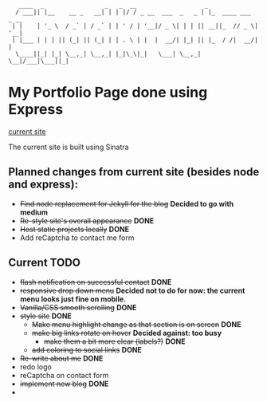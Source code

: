        ____  _                 _   _  __                   _                    
      / ___|| |__    __ _   __| | | |/ / _ __  ___  _   _ | |_  ____ ___  _ __  
     | |    | '_ \  / _` | / _` | | ' / | '__|/ _ \| | | || __||_  // _ \| '__| 
     | |___ | | | || (_| || (_| | | . \ | |  |  __/| |_| || |_  / /|  __/| |    
      \____||_| |_| \__,_| \__,_| |_|\_\|_|   \___| \__,_| \__|/___|\___||_|
      
# My Portfolio Page done using Express

[current site](http://www.chadkreutzer.com)

The current site is built using Sinatra

## Planned changes from current site (besides node and express):

* ~~Find node replacement for Jekyll for the blog~~ **Decided to go with medium**
* ~~Re-style site's overall appearance~~ **DONE**
* ~~Host static projects locally~~ **DONE**
* Add reCaptcha to contact me form

## Current TODO

* ~~flash notification on successful contact~~ **DONE**
* ~~responsive drop down menu~~
    **Decided not to do for now: the current menu looks just fine on mobile.**
* ~~Vanilla/CSS smooth scrolling~~ **DONE**
* ~~style site~~ **DONE**
    * ~~Make menu highlight change as that section is on screen~~ **DONE**
    * ~~make big links rotate on hover~~ **Decided against: too busy**
        * ~~make them a bit more clear (labels?)~~ **DONE**
    * ~~add coloring to social links~~ **DONE**
* ~~Re-write about me~~ **DONE**
* redo logo
* reCaptcha on contact form
* ~~implement new blog~~ **DONE**
* 
